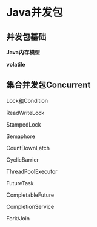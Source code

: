 # Java并发包



## 并发包基础

**Java内存模型**



**volatile**







## 集合并发包Concurrent















Lock和Condition

ReadWriteLock

StampedLock

Semaphore

CountDownLatch

CyclicBarrier

ThreadPoolExecutor

FutureTask

CompletableFuture

CompletionService

Fork/Join





